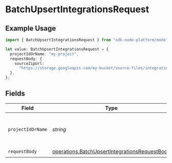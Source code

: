 # BatchUpsertIntegrationsRequest

## Example Usage

```typescript
import { BatchUpsertIntegrationsRequest } from "sdk-node-platform/models/operations";

let value: BatchUpsertIntegrationsRequest = {
  projectIdOrName: "my-project",
  requestBody: {
    sourceZipUrl:
      "https://storage.googleapis.com/my-bucket/source-files/integration-v1.2.3.zip",
  },
};
```

## Fields

| Field                                                                                                          | Type                                                                                                           | Required                                                                                                       | Description                                                                                                    | Example                                                                                                        |
| -------------------------------------------------------------------------------------------------------------- | -------------------------------------------------------------------------------------------------------------- | -------------------------------------------------------------------------------------------------------------- | -------------------------------------------------------------------------------------------------------------- | -------------------------------------------------------------------------------------------------------------- |
| `projectIdOrName`                                                                                              | *string*                                                                                                       | :heavy_check_mark:                                                                                             | The Ampersand project ID or project name.                                                                      | my-project                                                                                                     |
| `requestBody`                                                                                                  | [operations.BatchUpsertIntegrationsRequestBody](../../models/operations/batchupsertintegrationsrequestbody.md) | :heavy_check_mark:                                                                                             | N/A                                                                                                            |                                                                                                                |